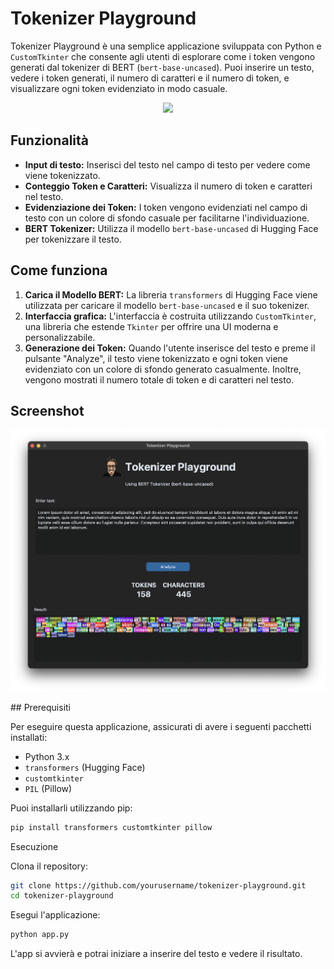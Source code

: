 # Tokenizer Playground

Tokenizer Playground è una semplice applicazione sviluppata con Python e `CustomTkinter` che consente agli utenti di esplorare come i token vengono generati dal tokenizer di BERT (`bert-base-uncased`). Puoi inserire un testo, vedere i token generati, il numero di caratteri e il numero di token, e visualizzare ogni token evidenziato in modo casuale.

<p align="center">
  <img src="images/app1.png" width="800">
</p>


## Funzionalità

- **Input di testo:** Inserisci del testo nel campo di testo per vedere come viene tokenizzato.
- **Conteggio Token e Caratteri:** Visualizza il numero di token e caratteri nel testo.
- **Evidenziazione dei Token:** I token vengono evidenziati nel campo di testo con un colore di sfondo casuale per facilitarne l'individuazione.
- **BERT Tokenizer:** Utilizza il modello `bert-base-uncased` di Hugging Face per tokenizzare il testo.

## Come funziona

1. **Carica il Modello BERT:** La libreria `transformers` di Hugging Face viene utilizzata per caricare il modello `bert-base-uncased` e il suo tokenizer.
2. **Interfaccia grafica:** L'interfaccia è costruita utilizzando `CustomTkinter`, una libreria che estende `Tkinter` per offrire una UI moderna e personalizzabile.
3. **Generazione dei Token:** Quando l'utente inserisce del testo e preme il pulsante "Analyze", il testo viene tokenizzato e ogni token viene evidenziato con un colore di sfondo generato casualmente. Inoltre, vengono mostrati il numero totale di token e di caratteri nel testo.

## Screenshot

<p align="center">
  <img src="images/app.png" width="800">
</p>
## Prerequisiti

Per eseguire questa applicazione, assicurati di avere i seguenti pacchetti installati:

- Python 3.x
- `transformers` (Hugging Face)
- `customtkinter`
- `PIL` (Pillow)

Puoi installarli utilizzando pip:

```bash
pip install transformers customtkinter pillow
```
Esecuzione

Clona il repository:
```bash
git clone https://github.com/yourusername/tokenizer-playground.git
cd tokenizer-playground
```
Esegui l'applicazione:
```bash
python app.py
```
L'app si avvierà e potrai iniziare a inserire del testo e vedere il risultato.
